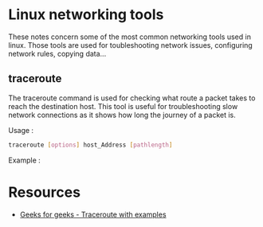 # Linux networking tools

These notes concern some of the most common networking tools used in linux. Those tools are used for toubleshooting network issues, configuring network rules, copying data...

## traceroute

The traceroute command is used for checking what route a packet takes to reach the destination host. This tool is useful for troubleshooting slow network connections as it shows how long the journey of a packet is.

Usage : 

```bash
traceroute [options] host_Address [pathlength]
```

Example : 




# Resources

* [Geeks for geeks - Traceroute with examples](https://www.geeksforgeeks.org/traceroute-command-in-linux-with-examples/)